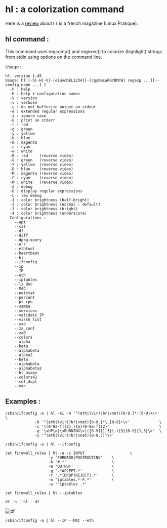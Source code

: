 hl : a colorization command
===========================

Here is a [review](https://connect.ed-diamond.com/Linux-Pratique/LP-093/Colorisez-vos-textes-avec-la-commande-hl) about `hl` is a french magazine (Linux Pratique).

hl command :
------------
This command uses regcomp() and regexec() to colorize (highlight)
strings from stdin using options on the command line.

Usage :

```
hl: version 1.45
Usage: hl [-h|-H|-V|-[eiuvdDEL1234][-[rgybmcwRGYBMCW] regexp ...][--config_name ...] ]
  -h : help
  -H : help + configuration names
  -V : version
  -v : verbose
  -u : do not bufferize output on stdout
  -e : extended regular expressions
  -i : ignore case
  -E : print on stderr
  -r : red
  -g : green
  -y : yellow
  -b : blue
  -m : magenta
  -c : cyan
  -w : white
  -R : red     (reverse video)
  -G : green   (reverse video)
  -Y : yellow  (reverse video)
  -B : blue    (reverse video)
  -M : magenta (reverse video)
  -C : cyan    (reverse video)
  -W : white   (reverse video)
  -d : debug
  -D : display regular expressions
  -L : lex debug
  -1 : color brightness (half-bright)
  -2 : color brightness (normal : default)
  -3 : color brightness (bright)
  -4 : color brightness (underscore)
  Configurations :
    --apt
    --cal
    --df
    --diff
    --dpkg-query
    --err
    --ethtool
    --heartbeat
    --hl
    --ifconfig
    --ip
    --IP
    --eth
    --iptables
    --ls_doc
    --MAC
    --netstat
    --percent
    --ps_cpu
    --samba
    --services
    --validate_IP
    --virsh_list
    --xxd
    --za_conf
    --za0
    --colors
    --alpha
    --beta
    --alphabeta
    --alpha2
    --beta
    --alphabeta
    --alphabeta2
    --hl_usage
    --colors42
    --col_dupl
    --man
```

Examples :
----------

```
/sbin/ifconfig -a | hl -ei -m '^(eth|(vir)?br|vnet)[0-9.]*:[0-9]+\>'       \
			 -b '^(eth|(vir)?br|vnet)[0-9.]*\.[0-9]+\>'             \
			 -c '([0-9a-f]{2}:){5}[0-9a-f]{2}'                      \
			 -g '\<UP\>|\<RUNNING\>|([0-9]{1,3}\.){3}[0-9]{1,3}\>'  \
			 -y '^(eth|(vir)?br|vnet)[0-9.:]*\>'

/sbin/ifconfig -a | hl --ifconfig

cat firewall_rules | hl -e -c INPUT                    \
				   -y 'FORWARD|POSTROUTING'    \
				   -b '#.*'                    \
				   -W 'OUTPUT'                 \
				   -g '.*ACCEPT.*'             \
				   -r '.*(DROP|REJECT).*'      \
				   -m 'iptables.*-F.*'         \
				   -w '^iptables .*'

cat firewall_rules | hl --iptables

df -h | hl --df
```
![df](https://github.com/mbornet-hl/hl/blob/master/images/df.png)

```
/sbin/ifconfig -a | hl --IP --MAC --eth
```
